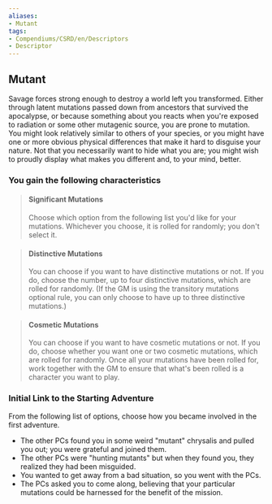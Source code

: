 ```yaml
---
aliases:
- Mutant
tags:
- Compendiums/CSRD/en/Descriptors
- Descriptor
---
```


## Mutant  
Savage forces strong enough to destroy a world left you transformed. Either through latent mutations passed down from ancestors that survived the apocalypse, or because something about you reacts when you're exposed to radiation or some other mutagenic source, you are prone to mutation. You might look relatively similar to others of your species, or you might have one or more obvious physical differences that make it hard to disguise your nature. Not that you necessarily want to hide what you are; you might wish to proudly display what makes you different and, to your mind, better.
### You gain the following characteristics  
> #### Significant Mutations
> Choose which option from the following list you'd like for your mutations. Whichever you choose, it is rolled for randomly; you don't select it.  

> #### Distinctive Mutations
> You can choose if you want to have distinctive mutations or not. If you do, choose the number, up to four distinctive mutations, which are rolled for randomly. (If the GM is using the transitory mutations optional rule, you can only choose to have up to three distinctive mutations.)  

> #### Cosmetic Mutations
> You can choose if you want to have cosmetic mutations or not. If you do, choose whether you want one or two cosmetic mutations, which are rolled for randomly. Once all your mutations have been rolled for, work together with the GM to ensure that what's been rolled is a character you want to play.  

### Initial Link to the Starting Adventure  
From the following list of options, choose how you became involved in the first adventure.  
- The other PCs found you in some weird "mutant" chrysalis and pulled you out; you were grateful and joined them.  
- The other PCs were "hunting mutants" but when they found you, they realized they had been misguided.  
- You wanted to get away from a bad situation, so you went with the PCs.  
- The PCs asked you to come along, believing that your particular mutations could be harnessed for the benefit of the mission.  